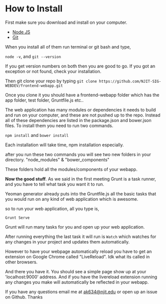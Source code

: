 # How to Install

First make sure you download and install on your computer.
* [Node JS](https://nodejs.org/en/)
* [Git](https://git-scm.com/)

When you install all of them run terminal or git bash and type,

`node -v`, and
`git --version`

If you get version numbers on both then you are good to go. If you got an exception or not found, check your installation.


Then git clone your repo by typing `git clone https://github.com/NJIT-SIG-WEBDEV/frontend-webapp.git`

Once you clone it you should have a frontend-webapp folder which has the app folder, test folder, Gruntfile.js etc..

The web application has many modules or dependencies it needs to build and run on your computer, and these are not pushed up to the repo. Instead all of these dependencies are listed in the package.json and bower.json files. To install them you need to run two commands.

`npm install` and `bower install`

Each installation will take time, npm installation especially.

after you run these two commands you will see two new folders in your directory. "node_modules" & "bower_components"

These folders hold all the modules/components of your webapp.

**Now the good stuff**. As we said in the first meeting Grunt is a task runner, and you have to tell what task you want it to run.

Yeoman generator already puts into the Gruntfile.js all the basic tasks that you would run on any kind of web application which is awesome.

so to run your web application, all you type is,

`Grunt Serve`

Grunt will run many tasks for you and open up your web application.

After running everything the last task it will run is `Watch` which watches for any changes in your project and updates them automatically.

However to have your webpage automatically reload you have to get an extension on Google Chrome called "LiveReload". Idk what its called in other browsers.

And there you have it. You should see a simple page show up at your 'localhost:9000' address. And if you have the livereload extension running any changes you make will automatically be reflected in your webapp.

If you have any questions email me at ak634@njit.edu or open up an issue on Github. Thanks




















